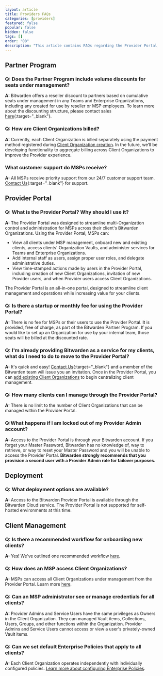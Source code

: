 ```yaml
---
layout: article
title: Providers FAQs
categories: [providers]
featured: false
popular: false
hidden: false
tags: []
order: "08"
description: "This article contains FAQs regarding the Provider Portal, a Bitwarden password manager product for MSPs and resellers."
---
```


## Partner Program

### Q: Does the Partner Program include volume discounts for seats under management?

**A:** Bitwarden offers a reseller discount to partners based on cumulative seats under management in any Teams and Enterprise Organizations, including any created for use by reseller or MSP employees. To learn more about the discounting structure, please contact sales [here](https://bitwarden.com/contact/){:target="\_blank"}.

### Q: How are Client Organizations billed?

**A:** Currently, each Client Organization is billed separately using the payment method registered during [Client Organization creation]({{site.baseurl}}/article/client-org-setup/). In the future, we'll be developing functionality to aggregate billing across Client Organizations to improve the Provider experience.

### What customer support do MSPs receive?

**A:** All MSPs receive priority support from our 24/7 customer support team. [Contact Us](https://bitwarden.com/contact/){:target="\_blank"} for support.

## Provider Portal

### Q: What is the Provider Portal? Why should I use it?

**A:** The Provider Portal was designed to streamline multi-Organization control and administration for MSPs across their client's Bitwarden Organizations. Using the Provider Portal, MSPs can:

- View all clients under MSP management, onboard new and existing clients, access clients' Organization Vaults, and administer services for Teams and Enterprise Organizations.
- Add internal staff as users, assign proper user roles, and delegate administrative duties.
- View time-stamped actions made by users in the Provider Portal, including creation of new Client Organizations, invitation of new Provider users, and when Provider users access Client Organizations.

The Provider Portal is an all-in-one portal, designed to streamline client management and operations while increasing value for your clients.

### Q: Is there a startup or monthly fee for using the Provider Portal?

**A:** There is no fee for MSPs or their users to use the Provider Portal. It is provided, free of charge, as part of the Bitwarden Partner Program. If you would like to set up an Organization for use by your internal team, those seats will be billed at the discounted rate.

### Q: I'm already providing Bitwarden as a service for my clients, what do I need to do to move to the Provider Portal?

**A:** It's quick and easy! [Contact Us](https://bitwarden.com/contact/){:target="\_blank"} and a member of the Bitwarden team will issue you an invitation. Once in the Provider Portal, you can [add existing Client Organizations]({{site.baseurl}}/article/add-existing-client-org/) to begin centralizing client management.

### Q: How many clients can I manage through the Provider Portal?

**A:** There is no limit to the number of Client Organizations that can be managed within the Provider Portal.

### Q:What happens if I am locked out of my Provider Admin account?

**A:** Access to the Provider Portal is through your Bitwarden account. If you forget your Master Password, Bitwarden has no knowledge of, way to retrieve, or way to reset your Master Password and you will be unable to access the Provider Portal. **Bitwarden strongly recommends that you provision a second user with a Provider Admin role for failover purposes.**

## Deployment

### Q: What deployment options are available?

**A:** Access to the Bitwarden Provider Portal is available through the Bitwarden Cloud service. The Provider Portal is not supported for self-hosted environments at this time.

## Client Management

### Q: Is there a recommended workflow for onboarding new clients?

**A:** Yes! We've outlined one recommended workflow [here]({{site.baseurl}}/article/client-org-setup/).

### Q: How does an MSP access Client Organizations?

**A:** MSPs can access all Client Organizations under management from the Provider Portal. Learn more [here]({{site.baseurl}}/article/manage-client-orgs/).

### Q: Can an MSP administrator see or manage credentials for all clients?

**A:** Provider Admins and Service Users have the same privileges as Owners in the Client Organization. They can managed Vault items, Collections, Users, Groups, and other functions within the Organization. Provider Admins and Service Users cannot access or view a user's privately-owned Vault items.

### Q: Can we set default Enterprise Policies that apply to all clients?

**A:** Each Client Organization operates independently with individually configured policies. [Learn more about configuring Enterprise Policies]({{site.baseurl}}/article/policies/).
